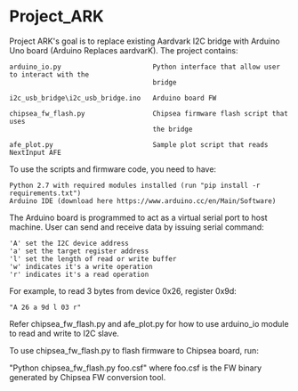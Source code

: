 # Project_ARK
Project ARK's goal is to replace existing Aardvark I2C bridge with Arduino Uno
board (Arduino Replaces aardvarK).  The project contains:

	arduino_io.py						Python interface that allow user to interact with the 
										bridge
	
	i2c_usb_bridge\i2c_usb_bridge.ino	Arduino board FW
	
	chipsea_fw_flash.py					Chipsea firmware flash script that uses
										the bridge
										
	afe_plot.py							Sample plot script that reads NextInput AFE
										

To use the scripts and firmware code, you need to have:

	Python 2.7 with required modules installed (run "pip install -r requirements.txt")
	Arduino IDE (download here https://www.arduino.cc/en/Main/Software)

The Arduino board is programmed to act as a virtual serial port to host machine.
User can send and receive data by issuing serial command:

	'A' set the I2C device address
	'a' set the target register address
	'l' set the length of read or write buffer
	'w' indicates it's a write operation
	'r' indicates it's a read operation
	
For example, to read 3 bytes from device 0x26, register 0x9d:

	"A 26 a 9d l 03 r"


Refer chipsea_fw_flash.py and afe_plot.py for how to use arduino_io module to
read and write to I2C slave.  

To use chipsea_fw_flash.py to flash firmware to Chipsea board, run:

"Python chipsea_fw_flash.py foo.csf" where foo.csf is the FW binary generated by
Chipsea FW conversion tool.